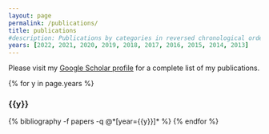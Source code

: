 ```yaml
---
layout: page
permalink: /publications/
title: publications
#description: Publications by categories in reversed chronological order. Generated by jekyll-scholar.
years: [2022, 2021, 2020, 2019, 2018, 2017, 2016, 2015, 2014, 2013]
---
```

Please visit my <a href="https://scholar.google.com/citations?user=F99FuaAAAAAJ" target="_blank">Google Scholar profile</a> for a complete list of my publications.

{% for y in page.years %}
  <h3 class="year">{{y}}</h3>
  {% bibliography -f papers -q @*[year={{y}}]* %}
{% endfor %}
